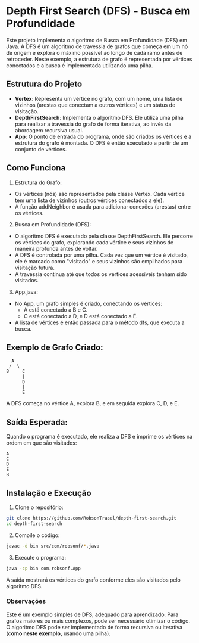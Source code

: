 # Depth First Search (DFS) - Busca em Profundidade
Este projeto implementa o algoritmo de Busca em Profundidade (DFS) em Java. A DFS é um algoritmo de travessia de grafos que começa em um nó de origem e explora o máximo possível ao longo de cada ramo antes de retroceder. Neste exemplo, a estrutura de grafo é representada por vértices conectados e a busca é implementada utilizando uma pilha.

## Estrutura do Projeto
- **Vertex**: Representa um vértice no grafo, com um nome, uma lista de vizinhos (arestas que conectam a outros vértices) e um status de visitação.
- **DepthFirstSearch**: Implementa o algoritmo DFS. Ele utiliza uma pilha para realizar a travessia do grafo de forma iterativa, ao invés da abordagem recursiva usual.
- **App**: O ponto de entrada do programa, onde são criados os vértices e a estrutura do grafo é montada. O DFS é então executado a partir de um conjunto de vértices.

## Como Funciona
1. Estrutura do Grafo:

- Os vértices (nós) são representados pela classe Vertex. Cada vértice tem uma lista de vizinhos (outros vértices conectados a ele).
- A função addNeighbor é usada para adicionar conexões (arestas) entre os vértices.

2. Busca em Profundidade (DFS):

- O algoritmo DFS é executado pela classe DepthFirstSearch. Ele percorre os vértices do grafo, explorando cada vértice e seus vizinhos de maneira profunda antes de voltar.
- A DFS é controlada por uma pilha. Cada vez que um vértice é visitado, ele é marcado como "visitado" e seus vizinhos são empilhados para visitação futura.
- A travessia continua até que todos os vértices acessíveis tenham sido visitados.

3. App.java:

- No App, um grafo simples é criado, conectando os vértices:
  - A está conectado a B e C.
  - C está conectado a D, e D está conectado a E.
- A lista de vértices é então passada para o método dfs, que executa a busca.

## Exemplo de Grafo Criado:
```mathematic
  A
 /  \
B     C
      |
      D
      |
      E
```
A DFS começa no vértice A, explora B, e em seguida explora C, D, e E.

## Saída Esperada:
Quando o programa é executado, ele realiza a DFS e imprime os vértices na ordem em que são visitados:

```mathematic
A
C
D
E
B
```

## Instalação e Execução

1. Clone o repositório:

```bash
git clone https://github.com/RobsonTrasel/depth-first-search.git
cd depth-first-search
```
2. Compile o código:

```bash
javac -d bin src/com/robsonf/*.java
```

3. Execute o programa:

```bash
java -cp bin com.robsonf.App
```
A saída mostrará os vértices do grafo conforme eles são visitados pelo algoritmo DFS.

### Observações
Este é um exemplo simples de DFS, adequado para aprendizado. Para grafos maiores ou mais complexos, pode ser necessário otimizar o código.
O algoritmo DFS pode ser implementado de forma recursiva ou iterativa (c**omo neste exemplo,** usando uma pilha).